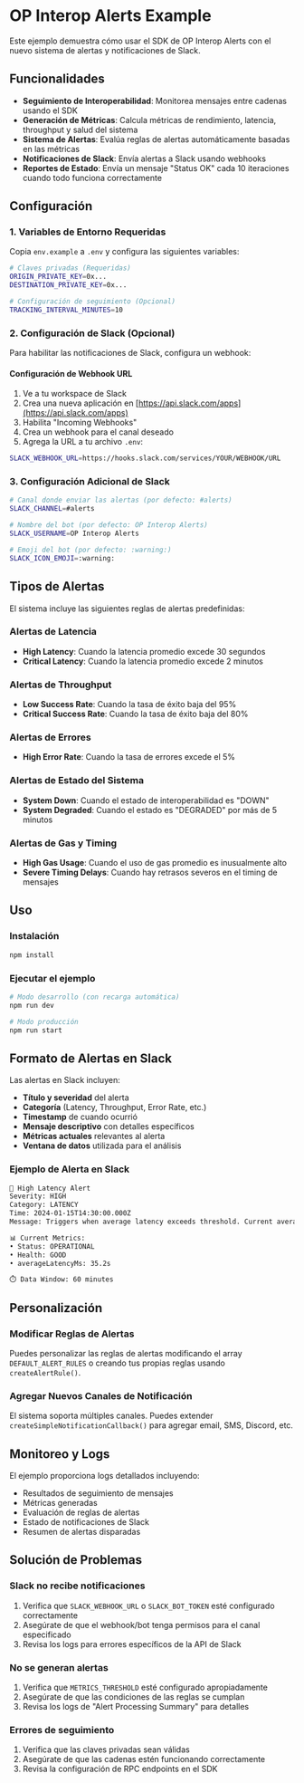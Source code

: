 # OP Interop Alerts Example

Este ejemplo demuestra cómo usar el SDK de OP Interop Alerts con el nuevo sistema de alertas y notificaciones de Slack.

## Funcionalidades

- **Seguimiento de Interoperabilidad**: Monitorea mensajes entre cadenas usando el SDK
- **Generación de Métricas**: Calcula métricas de rendimiento, latencia, throughput y salud del sistema
- **Sistema de Alertas**: Evalúa reglas de alertas automáticamente basadas en las métricas
- **Notificaciones de Slack**: Envía alertas a Slack usando webhooks
- **Reportes de Estado**: Envía un mensaje "Status OK" cada 10 iteraciones cuando todo funciona correctamente

## Configuración

### 1. Variables de Entorno Requeridas

Copia `env.example` a `.env` y configura las siguientes variables:

```bash
# Claves privadas (Requeridas)
ORIGIN_PRIVATE_KEY=0x...
DESTINATION_PRIVATE_KEY=0x...

# Configuración de seguimiento (Opcional)
TRACKING_INTERVAL_MINUTES=10
```

### 2. Configuración de Slack (Opcional)

Para habilitar las notificaciones de Slack, configura un webhook:

#### Configuración de Webhook URL

1. Ve a tu workspace de Slack
2. Crea una nueva aplicación en [https://api.slack.com/apps](https://api.slack.com/apps)
3. Habilita "Incoming Webhooks"
4. Crea un webhook para el canal deseado
5. Agrega la URL a tu archivo `.env`:

```bash
SLACK_WEBHOOK_URL=https://hooks.slack.com/services/YOUR/WEBHOOK/URL
```

### 3. Configuración Adicional de Slack

```bash
# Canal donde enviar las alertas (por defecto: #alerts)
SLACK_CHANNEL=#alerts

# Nombre del bot (por defecto: OP Interop Alerts)
SLACK_USERNAME=OP Interop Alerts

# Emoji del bot (por defecto: :warning:)
SLACK_ICON_EMOJI=:warning:
```

## Tipos de Alertas

El sistema incluye las siguientes reglas de alertas predefinidas:

### Alertas de Latencia

- **High Latency**: Cuando la latencia promedio excede 30 segundos
- **Critical Latency**: Cuando la latencia promedio excede 2 minutos

### Alertas de Throughput

- **Low Success Rate**: Cuando la tasa de éxito baja del 95%
- **Critical Success Rate**: Cuando la tasa de éxito baja del 80%

### Alertas de Errores

- **High Error Rate**: Cuando la tasa de errores excede el 5%

### Alertas de Estado del Sistema

- **System Down**: Cuando el estado de interoperabilidad es "DOWN"
- **System Degraded**: Cuando el estado es "DEGRADED" por más de 5 minutos

### Alertas de Gas y Timing

- **High Gas Usage**: Cuando el uso de gas promedio es inusualmente alto
- **Severe Timing Delays**: Cuando hay retrasos severos en el timing de mensajes

## Uso

### Instalación

```bash
npm install
```

### Ejecutar el ejemplo

```bash
# Modo desarrollo (con recarga automática)
npm run dev

# Modo producción
npm run start
```

## Formato de Alertas en Slack

Las alertas en Slack incluyen:

- **Título y severidad** del alerta
- **Categoría** (Latency, Throughput, Error Rate, etc.)
- **Timestamp** de cuando ocurrió
- **Mensaje descriptivo** con detalles específicos
- **Métricas actuales** relevantes al alerta
- **Ventana de datos** utilizada para el análisis

### Ejemplo de Alerta en Slack

```bash
🚨 High Latency Alert
Severity: HIGH
Category: LATENCY
Time: 2024-01-15T14:30:00.000Z
Message: Triggers when average latency exceeds threshold. Current averageLatencyMs: 35.2s.

📊 Current Metrics:
• Status: OPERATIONAL
• Health: GOOD
• averageLatencyMs: 35.2s

⏱️ Data Window: 60 minutes
```

## Personalización

### Modificar Reglas de Alertas

Puedes personalizar las reglas de alertas modificando el array `DEFAULT_ALERT_RULES` o creando tus propias reglas usando `createAlertRule()`.

### Agregar Nuevos Canales de Notificación

El sistema soporta múltiples canales. Puedes extender `createSimpleNotificationCallback()` para agregar email, SMS, Discord, etc.

## Monitoreo y Logs

El ejemplo proporciona logs detallados incluyendo:

- Resultados de seguimiento de mensajes
- Métricas generadas
- Evaluación de reglas de alertas
- Estado de notificaciones de Slack
- Resumen de alertas disparadas

## Solución de Problemas

### Slack no recibe notificaciones

1. Verifica que `SLACK_WEBHOOK_URL` o `SLACK_BOT_TOKEN` esté configurado correctamente
2. Asegúrate de que el webhook/bot tenga permisos para el canal especificado
3. Revisa los logs para errores específicos de la API de Slack

### No se generan alertas

1. Verifica que `METRICS_THRESHOLD` esté configurado apropiadamente
2. Asegúrate de que las condiciones de las reglas se cumplan
3. Revisa los logs de "Alert Processing Summary" para detalles

### Errores de seguimiento

1. Verifica que las claves privadas sean válidas
2. Asegúrate de que las cadenas estén funcionando correctamente
3. Revisa la configuración de RPC endpoints en el SDK

